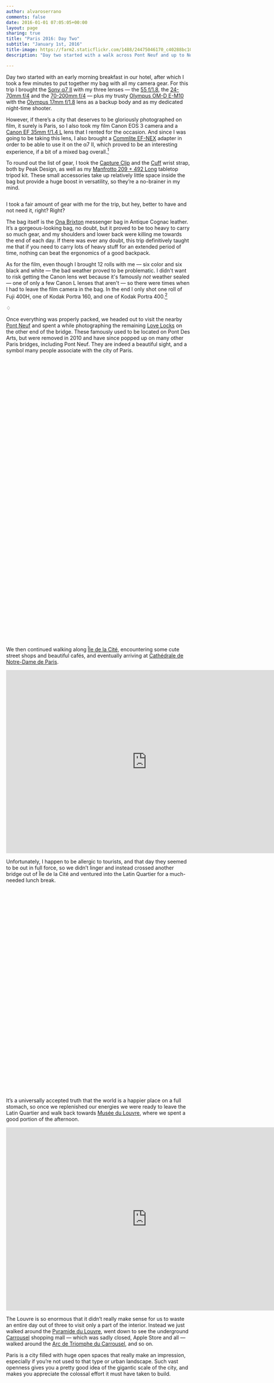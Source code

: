 ```yaml
---
author: alvaroserrano
comments: false
date: 2016-01-01 07:05:05+00:00
layout: page
sharing: true
title: "Paris 2016: Day Two"
subtitle: "January 1st, 2016"
title-image: https://farm2.staticflickr.com/1488/24475046170_c40288bc10_o.jpg
description: "Day two started with a walk across Pont Neuf and up to Notre Dame, followed by a brief stop for lunch in the Latin Quartier, and then a stroll around Musée du Louvre, Jardin des Tuileries, Place de la Concorde and finally, L’église de la Madeleine."

---
```


Day two started with an early morning breakfast in our hotel, after which I took a few minutes to put together my bag with all my camera gear. For this trip I brought the [Sony α7 II](http://www.amazon.com/dp/B00PX8CHO6/?tag=analogsens-20) with my three lenses — the [55 f/1.8](http://www.amazon.com/dp/B00FSB799Q/?tag=analogsens-20), the [24-70mm f/4](http://www.amazon.com/dp/B00FSB79FU/?tag=analogsens-20) and the [70-200mm f/4](http://www.amazon.com/dp/B00I8BICEO/?tag=analogsens-20) — plus my trusty [Olympus OM-D E-M10](http://www.amazon.com/dp/B00HPQ09H6/?tag=analogsens-20) with the [Olympus 17mm f/1.8](http://www.amazon.com/dp/B00CI3R4VU/?tag=analogsens-20) lens as a backup body and as my dedicated night-time shooter.

However, if there’s a city that deserves to be gloriously photographed on film, it surely is Paris, so I also took my film Canon EOS 3 camera and a [Canon EF 35mm f/1.4 L](http://www.amazon.com/dp/B00009R6WY/?tag=analogsens-20) lens that I rented for the occasion. And since I was going to be taking this lens, I also brought a [Commlite EF-NEX](http://www.amazon.com/dp/B00DW0EV2I/?tag=analogsens-20) adapter in order to be able to use it on the α7 II, which proved to be an interesting experience, if a bit of a mixed bag overall.[^Daytwo1]

[^Daytwo1]: Unfortunately, AF is pretty unreliable with this lens, even in good light, so I spent about 90% of my time using it in MF mode. I was honestly expecting AF performance to be significantly better with this adapter. Alas, that was not the case for me at all. Suffice it to say, I’ve already sent the adapter back to Amazon.

To round out the list of gear, I took the [Capture Clip](http://www.amazon.com/dp/B00H7JGOS4/?tag=analogsens-20) and the [Cuff](http://www.amazon.com/dp/B0115FC0B0/?tag=analogsens-20) wrist strap, both by Peak Design, as well as my [Manfrotto 209 + 492 Long](http://www.amazon.com/dp/B002VD8380/?tag=analogsens-20) tabletop tripod kit. These small accessories take up relatively little space inside the bag but provide a huge boost in versatility, so they’re a no-brainer in my mind.

<figure class="full-width">
	<a class="fancybox" rel="galleryParis2" href="https://farm2.staticflickr.com/1507/24147838733_36853de218_o.jpg"><img src="https://farm2.staticflickr.com/1507/24147838733_36853de218_o.jpg" alt="" /></a>
</figure>

<p class="caption">I took a fair amount of gear with me for the trip, but hey, better to have and not need it, right? Right?</p>

The bag itself is the [Ona Brixton](http://www.amazon.com/dp/B00AEB3PPC/?tag=analogsens-20) messenger bag in Antique Cognac leather. It’s a gorgeous-looking bag, no doubt, but it proved to be too heavy to carry so much gear, and my shoulders and lower back were killing me towards the end of each day. If there was ever any doubt, this trip definitively taught me that if you need to carry lots of heavy stuff for an extended period of time, nothing can beat the ergonomics of a good backpack.

As for the film, even though I brought 12 rolls with me — six color and six black and white — the bad weather proved to be problematic. I didn't want to risk getting the Canon lens wet because it's famously _not_ weather sealed — one of only a few Canon L lenses that aren't — so there were times when I had to leave the film camera in the bag. In the end I only shot one roll of Fuji 400H, one of Kodak Portra 160, and one of Kodak Portra 400.[^Daytwo2]

[^Daytwo2]: These are three high-quality film stocks, and for the first time ever I had them processed and scanned by [a professional film lab](http://carmencitafilmlab.com). I'm quite happy with the results, but if I'm being 100% honest, I'm not seeing a big enough quality difference to justify the extra cost, so in all likelihood I will continue to scan my film rolls at home for the foreseeable future.

<p class="card-separator">♢</p>

Once everything was properly packed, we headed out to visit the nearby [Pont Neuf](https://en.wikipedia.org/wiki/Pont_Neuf) and spent a while photographing the remaining [Love Locks](https://en.wikipedia.org/wiki/Love_lock) on the other end of the bridge. These famously used to be located on Pont Des Arts, but were removed in 2010 and have since popped up on many other Paris bridges, including Pont Neuf. They are indeed a beautiful sight, and a symbol many people associate with the city of Paris.

<section class="photoset">
	<figure class="full-width">
		<a class="fancybox" rel="galleryParis2" href="https://farm2.staticflickr.com/1684/24677050241_1ab6ebb9a9_o.jpg"><img src="https://farm2.staticflickr.com/1684/24677050241_1ab6ebb9a9_o.jpg" alt="" /></a>
	</figure>
	<figure class="sidebyside">
		<div class="stretchy-wrapper" style="padding-bottom:39.6%">
			<a class="fancybox" rel="galleryParis2" href="https://farm2.staticflickr.com/1611/24744339206_a207db2edb_o.jpg"><img src="https://farm2.staticflickr.com/1611/24744339206_a207db2edb_o.jpg" alt="" /></a>
			<a class="fancybox" rel="galleryParis2" href="https://farm2.staticflickr.com/1707/24681663231_c19972e0d7_o.jpg"><img src="https://farm2.staticflickr.com/1707/24681663231_c19972e0d7_o.jpg" alt="" /></a>
		</div>
	</figure>
	<figure class="sidebyside">
		<div class="stretchy-wrapper" style="padding-bottom:34.8%">
			<a class="fancybox" rel="galleryParis2" href="https://farm2.staticflickr.com/1513/24479785020_744187e6df_o.jpg"><img src="https://farm2.staticflickr.com/1513/24479785020_744187e6df_o.jpg" alt="" /></a>
			<a class="fancybox" rel="galleryParis2" href="https://farm2.staticflickr.com/1652/24770550905_669d9e3a1b_o.jpg"><img src="https://farm2.staticflickr.com/1652/24770550905_669d9e3a1b_o.jpg" alt="" /></a>
		</div>
	</figure>
	<figure class="full-width">
		<a class="fancybox" rel="galleryParis2" href="https://farm2.staticflickr.com/1563/24653136252_6225a00e01_o.jpg"><img src="https://farm2.staticflickr.com/1563/24653136252_6225a00e01_o.jpg" alt="" /></a>
	</figure>
	<figure class="sidebyside">
		<div class="stretchy-wrapper" style="padding-bottom:32.97%">
			<a class="fancybox" rel="galleryParis2" href="https://farm2.staticflickr.com/1535/24652963552_37ae608092_o.jpg"><img src="https://farm2.staticflickr.com/1535/24652963552_37ae608092_o.jpg" alt="" /></a>
			<a class="fancybox" rel="galleryParis2" href="https://farm2.staticflickr.com/1647/24142464544_d750749c04_o.jpg"><img src="https://farm2.staticflickr.com/1647/24142464544_d750749c04_o.jpg" alt="" /></a>
	</div>
	</figure>
	<figure class="full-width">
		<a class="fancybox" rel="galleryParis2" href="https://farm2.staticflickr.com/1691/24744725576_6b5b5f47bd_o.jpg"><img src="https://farm2.staticflickr.com/1691/24744725576_6b5b5f47bd_o.jpg" alt="" /></a>
	</figure>
	<figure class="sidebyside">
		<div class="stretchy-wrapper" style="padding-bottom:35.41%">
			<a class="fancybox" rel="galleryParis2" href="https://farm2.staticflickr.com/1506/24408089739_1176c0f118_o.jpg"><img src="https://farm2.staticflickr.com/1506/24408089739_1176c0f118_o.jpg" alt="" /></a>
			<a class="fancybox" rel="galleryParis2" href="https://farm2.staticflickr.com/1512/24142802554_b83b4ed40e_o.jpg"><img src="https://farm2.staticflickr.com/1512/24142802554_b83b4ed40e_o.jpg" alt="" /></a>
	</div>
	</figure>
	<figure class="full-width">
		<a class="fancybox" rel="galleryParis2" href="https://farm2.staticflickr.com/1488/24475046170_c40288bc10_o.jpg"><img src="https://farm2.staticflickr.com/1488/24475046170_c40288bc10_o.jpg" alt="" /></a>
	</figure>
</section>

We then continued walking along [Île de la Cité](https://en.wikipedia.org/wiki/Île_de_la_Cité), encountering some cute street shops and beautiful cafés, and eventually arriving at [Cathédrale de Notre-Dame de Paris](https://en.wikipedia.org/wiki/Notre_Dame_de_Paris). 

<section class="google-maps"><iframe src="https://www.google.com/maps/embed?pb=!1m62!1m12!1m3!1d5250.239533610485!2d2.341413129072554!3d48.85592652624653!2m3!1f0!2f0!3f0!3m2!1i1024!2i768!4f13.1!4m47!3e2!4m5!1s0x47e66e21ef51e16f%3A0x8e316c31053467de!2s19+Rue+du+Pont+Neuf%2C+75001+Paris%2C+Francia!3m2!1d48.8603483!2d2.3440535!4m5!1s0x47e66e208ddb058b%3A0xd469600dcb63f51b!2sPuente+Nuevo%2C+75001+Paris%2C+Francia!3m2!1d48.85705!2d2.3413252!4m5!1s0x47e66e2005ae567d%3A0x33ff7de2fe1d9f6d!2sQuai+de+l&#39;Horloge%2C+75001+Paris%2C+Francia!3m2!1d48.8569051!2d2.3437251999999997!4m5!1s0x47e671e1dcf206f7%3A0xaae327403974927!2sQuai+de+la+Corse%2C+75004+Paris%2C+Francia!3m2!1d48.855661999999995!2d2.3483175!4m5!1s0x47e671e188f37ed7%3A0x56025d2d8be8fafa!2sRue+d&#39;Arcole%2C+75004+Paris%2C+Francia!3m2!1d48.854382199999996!2d2.3497787!4m5!1s0x47e671e19ff53a01%3A0x36401da7abfa068d!2sCath%C3%A9drale+Notre-Dame+de+Paris%2C+6+Parvis+Notre+Dame+-+Place+Jean-Paul+II%2C+75004+Paris%2C+Francia!3m2!1d48.8529682!2d2.3499021!4m3!3m2!1d48.8514908!2d2.3472569!4m5!1s0x47e671e0962fe41b%3A0xdb0cdd91d5b97c5f!2sRue+Saint-S%C3%A9verin%2C+75005+Paris%2C+Francia!3m2!1d48.8524673!2d2.3450972!5e0!3m2!1ses!2ses!4v1454509347938" width="768" height="500" frameborder="0" style="border:0" allowfullscreen></iframe></section>

Unfortunately, I happen to be allergic to tourists, and that day they seemed to be out in full force, so we didn’t linger and instead crossed another bridge out of Île de la Cité and ventured into the Latin Quartier for a much-needed lunch break.

<section class="photoset">
	<figure class="full-width">
		<a class="fancybox" rel="galleryParis2" href="https://farm2.staticflickr.com/1548/24403294479_a9cf88d5b8_o.jpg"><img src="https://farm2.staticflickr.com/1548/24403294479_a9cf88d5b8_o.jpg" alt="" /></a>
	</figure>
	<figure class="sidebyside">
		<div class="stretchy-wrapper" style="padding-bottom:33.15%">
			<a class="fancybox" rel="galleryParis2" href="https://farm2.staticflickr.com/1570/24653136042_265c6b42d1_o.jpg"><img src="https://farm2.staticflickr.com/1570/24653136042_265c6b42d1_o.jpg" alt="" /></a>
			<a class="fancybox" rel="galleryParis2" href="https://farm2.staticflickr.com/1615/24403294339_da6bb83935_o.jpg"><img src="https://farm2.staticflickr.com/1615/24403294339_da6bb83935_o.jpg" alt="" /></a>
	</div>
	</figure>
	<figure class="full-width">
		<a class="fancybox" rel="galleryParis2" href="https://farm2.staticflickr.com/1708/24653136162_bff1f2f14e_o.jpg"><img src="https://farm2.staticflickr.com/1708/24653136162_bff1f2f14e_o.jpg" alt="" /></a>
	</figure>
	<figure class="sidebyside">
		<div class="stretchy-wrapper" style="padding-bottom:33.02%">
			<a class="fancybox" rel="galleryParis2" href="https://farm2.staticflickr.com/1583/24653136112_0e56765c65_o.jpg"><img src="https://farm2.staticflickr.com/1583/24653136112_0e56765c65_o.jpg" alt="" /></a>
			<a class="fancybox" rel="galleryParis2" href="https://farm2.staticflickr.com/1655/24744725486_e091f66eed_o.jpg"><img src="https://farm2.staticflickr.com/1655/24744725486_e091f66eed_o.jpg" alt="" /></a>
	</div>
	</figure>
	<figure class="full-width">
		<a class="fancybox" rel="galleryParis2" href="https://farm2.staticflickr.com/1656/24770947885_9fba212ce0_o.jpg"><img src="https://farm2.staticflickr.com/1656/24770947885_9fba212ce0_o.jpg" alt="" /></a>
	</figure>
	<figure class="sidebyside">
		<div class="stretchy-wrapper" style="padding-bottom:33.113%">
			<a class="fancybox" rel="galleryParis2" href="https://farm2.staticflickr.com/1622/24475428860_906201f6a4_o.jpg"><img src="https://farm2.staticflickr.com/1622/24475428860_906201f6a4_o.jpg" alt="" /></a>
			<a class="fancybox" rel="galleryParis2" href="https://farm2.staticflickr.com/1453/24744725356_c1d53746a9_o.jpg"><img src="https://farm2.staticflickr.com/1453/24744725356_c1d53746a9_o.jpg" alt="" /></a>
	</div>
	</figure>
	<figure class="full-width">
		<a class="fancybox" rel="galleryParis2" href="https://farm2.staticflickr.com/1471/24677449031_8638ab385b_o.jpg"><img src="https://farm2.staticflickr.com/1471/24677449031_8638ab385b_o.jpg" alt="" /></a>
	</figure>
</section>

It’s a universally accepted truth that the world is a happier place on a full stomach, so once we replenished our energies we were ready to leave the Latin Quartier and walk back towards [Musée du Louvre](https://en.wikipedia.org/wiki/Louvre), where we spent a good portion of the afternoon. 

<section class="google-maps"><iframe src="https://www.google.com/maps/embed?pb=!1m44!1m12!1m3!1d5250.188163681856!2d2.3385705290726015!3d48.85641632617765!2m3!1f0!2f0!3f0!3m2!1i1024!2i768!4f13.1!4m29!3e2!4m5!1s0x47e671e0962fe41b%3A0xdb0cdd91d5b97c5f!2sRue+Saint-S%C3%A9verin%2C+75005+Paris%2C+Francia!3m2!1d48.8524673!2d2.3450972!4m3!3m2!1d48.853242099999996!2d2.3440513!4m5!1s0x47e66e1fd0b911a5%3A0xcce1e4febc527859!2sPont+au+Change%2C+Quai+de+la+M%C3%A9gisserie%2C+75001+Paris%2C+Francia!3m2!1d48.856547899999995!2d2.346666!4m5!1s0x47e66e20fd13226b%3A0x9707207c217954cc!2sQuai+du+Louvre%2C+75001+Paris%2C+Francia!3m2!1d48.8589896!2d2.3398577!4m5!1s0x47e66e26b717ee89%3A0xae01efbe34d9c090!2zQ291ciBDYXJyw6llLCBQYXLDrXMsIEZyYW5jaWE!3m2!1d48.8603514!2d2.3385962!5e0!3m2!1ses!2ses!4v1454509613212" width="768" height="500" frameborder="0" style="border:0" allowfullscreen></iframe></section>

The Louvre is so enormous that it didn’t really make sense for us to waste an entire day out of three to visit only a part of the interior. Instead we just walked around the [Pyramide du Louvre](https://en.wikipedia.org/wiki/Louvre_Pyramid), went down to see the underground [Carrousel](https://en.wikipedia.org/wiki/Carrousel_du_Louvre) shopping mall — which was sadly closed, Apple Store and all — walked around the [Arc de Triomphe du Carrousel](https://en.wikipedia.org/wiki/Arc_de_Triomphe_du_Carrousel), and so on.

Paris is a city filled with huge open spaces that really make an impression, especially if you’re not used to that type or urban landscape. Such vast openness gives you a pretty good idea of the gigantic scale of the city, and makes you appreciate the colossal effort it must have taken to build.

<section class="photoset">
	<figure class="sidebyside">
		<div class="stretchy-wrapper" style="padding-bottom:34.9%">
			<a class="fancybox" rel="galleryParis2" href="https://farm2.staticflickr.com/1558/24744725316_b6b29ef01d_o.jpg"><img src="https://farm2.staticflickr.com/1558/24744725316_b6b29ef01d_o.jpg" alt="" /></a>
			<a class="fancybox" rel="galleryParis2" href="https://farm2.staticflickr.com/1594/24403294259_63754cf032_o.jpg"><img src="https://farm2.staticflickr.com/1594/24403294259_63754cf032_o.jpg" alt="" /></a>
	</div>
	</figure>
	<figure class="sidebyside">
		<div class="stretchy-wrapper" style="padding-bottom:39.55%">
			<a class="fancybox" rel="galleryParis2" href="https://farm2.staticflickr.com/1568/24770947745_35f0777f4a_o.jpg"><img src="https://farm2.staticflickr.com/1568/24770947745_35f0777f4a_o.jpg" alt="" /></a>
			<a class="fancybox" rel="galleryParis2" href="https://farm2.staticflickr.com/1445/24481338010_8bee34e8f0_o.jpg"><img src="https://farm2.staticflickr.com/1445/24481338010_8bee34e8f0_o.jpg" alt="" /></a>
	</div>
	</figure>
	<figure class="full-width">
		<a class="fancybox" rel="galleryParis2" href="https://farm2.staticflickr.com/1441/24683677911_4430f3e337_o.jpg"><img src="https://farm2.staticflickr.com/1441/24683677911_4430f3e337_o.jpg" alt="" /></a>
	</figure>
	<figure class="full-width">
		<a class="fancybox" rel="galleryParis2" href="https://farm2.staticflickr.com/1606/24744725226_cb415a3625_o.jpg"><img src="https://farm2.staticflickr.com/1606/24744725226_cb415a3625_o.jpg" alt="" /></a>
	</figure>
	<figure class="sidebyside">
		<div class="stretchy-wrapper" style="padding-bottom:31.45%">
			<a class="fancybox" rel="galleryParis2" href="https://farm2.staticflickr.com/1488/24770947685_517fe2b940_o.jpg"><img src="https://farm2.staticflickr.com/1488/24770947685_517fe2b940_o.jpg" alt="" /></a>
			<a class="fancybox" rel="galleryParis2" href="https://farm2.staticflickr.com/1706/24475428670_07374b8710_o.jpg"><img src="https://farm2.staticflickr.com/1706/24475428670_07374b8710_o.jpg" alt="" /></a>
	</div>
	</figure>
	<figure class="full-width">
		<a class="fancybox" rel="galleryParis2" href="https://farm2.staticflickr.com/1538/24403294109_2627b1a9df_o.jpg"><img src="https://farm2.staticflickr.com/1538/24403294109_2627b1a9df_o.jpg" alt="" /></a>
	</figure>
	<figure class="sidebyside">
		<div class="stretchy-wrapper" style="padding-bottom:34.75%">
			<a class="fancybox" rel="galleryParis2" href="https://farm2.staticflickr.com/1487/24142802234_a5f7071716_o.jpg"><img src="https://farm2.staticflickr.com/1487/24142802234_a5f7071716_o.jpg" alt="" /></a>
			<a class="fancybox" rel="galleryParis2" href="https://farm2.staticflickr.com/1694/24750763276_327645bdf3_o.jpg"><img src="https://farm2.staticflickr.com/1694/24750763276_327645bdf3_o.jpg" alt="" /></a>
	</div>
	</figure>
</section>

We tried to breathe in the atmosphere of the place as much as possible, and then we continued walking along the [Jardin des Tuileries](https://en.wikipedia.org/wiki/Tuileries_Garden) up to [Place de la Concorde](https://en.wikipedia.org/wiki/Place_de_la_Concorde). This is a beautiful walk, and I wish we had been a bit luckier with the weather, because the overcast day and cold temperatures were not exactly encouraging us to stay outside. Fortunately, there were plenty of interesting photo opportunities along the way.

<section class="google-maps"><iframe src="https://www.google.com/maps/embed?pb=!1m34!1m12!1m3!1d5249.462991886337!2d2.3241589001973653!3d48.8633302747986!2m3!1f0!2f0!3f0!3m2!1i1024!2i768!4f13.1!4m19!3e2!4m5!1s0x47e66e267a32d441%3A0xb0088e1f7c07f451!2sLouvre+Pyramid%2C+75001+Paris!3m2!1d48.8610135!2d2.3358583!4m5!1s0x47e66e2f4dbfd055%3A0xdd4efd9b8b7365b5!2sArc+de+Triomphe+du+Carrousel%2C+Paris%2C+France!3m2!1d48.861723!2d2.3328789999999997!4m5!1s0x47e66fcd61ae0a01%3A0x18030de10e25ab2c!2sPlace+de+la+Concorde%2C+Paris%2C+France!3m2!1d48.8656331!2d2.3212357!5e0!3m2!1sen!2ses!4v1454494637390" width="768" height="500" frameborder="0" style="border:0" allowfullscreen></iframe></section>

A while later we reached the [Grande Roue de Paris](https://en.wikipedia.org/wiki/Roue_de_Paris), a giant ferris wheel that is erected in Place de la Concorde every year for Christmas and which gives the city an unmistakeable holiday vibe.

<section class="photoset">
	<figure class="full-width">
		<a class="fancybox" rel="galleryParis2" href="https://farm2.staticflickr.com/1688/24475428550_d0e5f99d92_o.jpg"><img src="https://farm2.staticflickr.com/1688/24475428550_d0e5f99d92_o.jpg" alt="" /></a>
	</figure>
	<figure class="sidebyside">
		<div class="stretchy-wrapper" style="padding-bottom:48.25%">
			<a class="fancybox" rel="galleryParis2" href="https://farm2.staticflickr.com/1643/24744725076_f20b53398e_o.jpg"><img src="https://farm2.staticflickr.com/1643/24744725076_f20b53398e_o.jpg" alt="" /></a>
			<a class="fancybox" rel="galleryParis2" href="https://farm2.staticflickr.com/1665/24653135672_02e2960eda_o.jpg"><img src="https://farm2.staticflickr.com/1665/24653135672_02e2960eda_o.jpg" alt="" /></a>
	</div>
	</figure>
	<figure class="full-width">
		<a class="fancybox" rel="galleryParis2" href="https://farm2.staticflickr.com/1547/24744725046_8a8a4135d9_o.jpg"><img src="https://farm2.staticflickr.com/1547/24744725046_8a8a4135d9_o.jpg" alt="" /></a>
	</figure>
	<figure class="full-width">
		<a class="fancybox" rel="galleryParis2" href="https://farm2.staticflickr.com/1678/24144100423_1edbb26bf4_o.jpg"><img src="https://farm2.staticflickr.com/1678/24144100423_1edbb26bf4_o.jpg" alt="" /></a>
	</figure>
	<figure class="sidebyside">
		<div class="stretchy-wrapper" style="padding-bottom:33.02%">
			<a class="fancybox" rel="galleryParis2" href="https://farm2.staticflickr.com/1551/24144100483_a906bc5939_o.jpg"><img src="https://farm2.staticflickr.com/1551/24144100483_a906bc5939_o.jpg" alt="" /></a>
			<a class="fancybox" rel="galleryParis2" href="https://farm2.staticflickr.com/1496/24142801904_b44730d45b_o.jpg"><img src="https://farm2.staticflickr.com/1496/24142801904_b44730d45b_o.jpg" alt="" /></a>
	</div>
	</figure>
	<figure class="full-width">
		<a class="fancybox" rel="galleryParis2" href="https://farm2.staticflickr.com/1669/24475428340_fbcf53af68_o.jpg"><img src="https://farm2.staticflickr.com/1669/24475428340_fbcf53af68_o.jpg" alt="" /></a>
	</figure>
	<figure class="full-width">
		<a class="fancybox" rel="galleryParis2" href="https://farm2.staticflickr.com/1713/24677448511_c938f82d50_o.jpg"><img src="https://farm2.staticflickr.com/1713/24677448511_c938f82d50_o.jpg" alt="" /></a>
	</figure>
	<figure class="sidebyside">
		<div class="stretchy-wrapper" style="padding-bottom:52.26%">
			<a class="fancybox" rel="galleryParis2" href="https://farm2.staticflickr.com/1706/24770947145_4fa53761ec_o.jpg"><img src="https://farm2.staticflickr.com/1706/24770947145_4fa53761ec_o.jpg" alt="" /></a>
			<a class="fancybox" rel="galleryParis2" href="https://farm2.staticflickr.com/1453/24163698693_aac2cce8f4_o.jpg"><img src="https://farm2.staticflickr.com/1453/24163698693_aac2cce8f4_o.jpg" alt="" /></a>
	</div>
	</figure>
	<figure class="full-width">
		<a class="fancybox" rel="galleryParis2" href="https://farm2.staticflickr.com/1512/24144100223_0679a055f4_o.jpg"><img src="https://farm2.staticflickr.com/1512/24144100223_0679a055f4_o.jpg" alt="" /></a>
	</figure>
</section>

By now it was getting darker and we were also getting a bit tired ourselves, so we headed out of Place de la Concorde and walked along Rue Royale until our final destination of the day: [L’église de la Madeleine](https://en.wikipedia.org/wiki/La_Madeleine,_Paris).

<section class="google-maps"><iframe src="https://www.google.com/maps/embed?pb=!1m34!1m12!1m3!1d2624.494878513256!2d2.320521651562002!3d48.8678418078931!2m3!1f0!2f0!3f0!3m2!1i1024!2i768!4f13.1!4m19!3e2!4m5!1s0x47e66fcd61ae0a01%3A0x18030de10e25ab2c!2sPlace+de+la+Concorde%2C+Paris%2C+France!3m2!1d48.8656331!2d2.3212357!4m5!1s0x47e66e32caa91cb7%3A0xf731154588831f20!2sRue+Royale%2C+75008+Paris%2C+France!3m2!1d48.8683778!2d2.3232624!4m5!1s0x47e66e32f5011cef%3A0x5ff753fc9448c2b6!2sL&#39;%C3%A9glise+de+la+Madeleine%2C+Place+de+la+Madeleine%2C+Paris%2C+France!3m2!1d48.8700435!2d2.3245502!5e0!3m2!1sen!2ses!4v1454494777784" width="768" height="500" frameborder="0" style="border:0" allowfullscreen></iframe></section>

Religious inclinations aside, La Madeleine is an awe-inspiring structure. Erected in the middle of a spacious square, it proudly stands tall for everyone to see. Luckily, there was no line to get inside, so we managed to visit the interior for a few minutes before calling it a day and going back to the hotel.

<section class="photoset">
	<figure class="full-width">
		<a class="fancybox" rel="galleryParis2" href="https://farm2.staticflickr.com/1500/24653135382_8e330d185c_o.jpg"><img src="https://farm2.staticflickr.com/1500/24653135382_8e330d185c_o.jpg" alt="" /></a>
	</figure>
	<figure class="sidebyside">
		<div class="stretchy-wrapper" style="padding-bottom:33.745%">
			<a class="fancybox" rel="galleryParis2" href="https://farm2.staticflickr.com/1580/24677448411_68a122c5ae_o.jpg"><img src="https://farm2.staticflickr.com/1580/24677448411_68a122c5ae_o.jpg" alt="" /></a>
			<a class="fancybox" rel="galleryParis2" href="https://farm2.staticflickr.com/1516/24142801664_c50ac9bee6_o.jpg"><img src="https://farm2.staticflickr.com/1516/24142801664_c50ac9bee6_o.jpg" alt="" /></a>
	</div>
	</figure>
	<figure class="sidebyside">
		<div class="stretchy-wrapper" style="padding-bottom:35.55%">
			<a class="fancybox" rel="galleryParis2" href="https://farm2.staticflickr.com/1655/24422805129_0c7a55e2d2_o.jpg"><img src="https://farm2.staticflickr.com/1655/24422805129_0c7a55e2d2_o.jpg" alt="" /></a>
			<a class="fancybox" rel="galleryParis2" href="https://farm2.staticflickr.com/1533/24744724596_8a79719d9a_o.jpg"><img src="https://farm2.staticflickr.com/1533/24744724596_8a79719d9a_o.jpg" alt="" /></a>
	</div>
	</figure>
	<figure class="full-width">
		<a class="fancybox" rel="galleryParis2" href="https://farm2.staticflickr.com/1714/24677448341_b3dce5d471_o.jpg"><img src="https://farm2.staticflickr.com/1714/24677448341_b3dce5d471_o.jpg" alt="" /></a>
	</figure>
</section>

After such a long day and considering we had been up quite late the previous night, it will come as no surprise that by this point we were totally exhausted, so instead of walking to the hotel, we grabbed a couple of bicycles from [the Velib’ public system](http://en.velib.paris.fr/How-it-works) and that way we managed to make it back in just a few minutes.

That night we grabbed a quick bite near the hotel and then crashed into bed quite early in order to rest as much as possible for the next day.

Don’t miss [Day Three](/photostories/paris_2016/day_3/#landing-point) to know how this photo story continues.